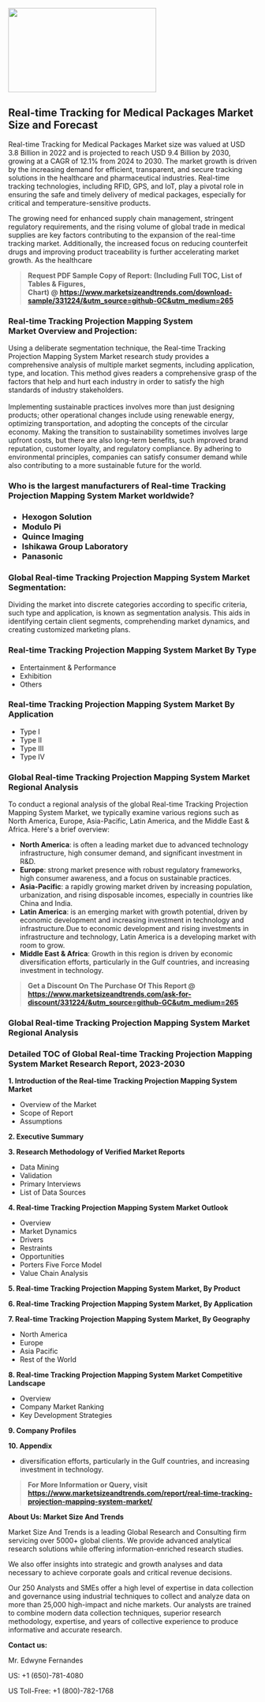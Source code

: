 <p><img class="alignnone size-medium wp-image-20088" src="https://ffe5etoiles.com/wp-content/uploads/2024/12/MST1-300x171.png" alt="" width="300" height="171" /></p><h2>Real-time Tracking for Medical Packages Market Size and Forecast</h2><p>Real-time Tracking for Medical Packages Market size was valued at USD 3.8 Billion in 2022 and is projected to reach USD 9.4 Billion by 2030, growing at a CAGR of 12.1% from 2024 to 2030. The market growth is driven by the increasing demand for efficient, transparent, and secure tracking solutions in the healthcare and pharmaceutical industries. Real-time tracking technologies, including RFID, GPS, and IoT, play a pivotal role in ensuring the safe and timely delivery of medical packages, especially for critical and temperature-sensitive products.</p><p>The growing need for enhanced supply chain management, stringent regulatory requirements, and the rising volume of global trade in medical supplies are key factors contributing to the expansion of the real-time tracking market. Additionally, the increased focus on reducing counterfeit drugs and improving product traceability is further accelerating market growth. As the healthcare</p><blockquote id="" class=""><strong>Request PDF Sample Copy of Report: (Including Full TOC, List of Tables &amp; Figures, Chart)&nbsp;@&nbsp;<strong><a href="https://www.marketsizeandtrends.com/download-sample/331224/&utm_source=github-GC&utm_medium=265" target="_blank">https://www.marketsizeandtrends.com/download-sample/331224/&utm_source=github-GC&utm_medium=265</a></strong></strong></blockquote><h3 id="" class="">Real-time Tracking Projection Mapping System Market&nbsp;Overview and Projection:</h3><p id="" class="">Using a deliberate segmentation technique, the Real-time Tracking Projection Mapping System Market research study provides a comprehensive analysis of multiple market segments, including application, type, and location. This method gives readers a comprehensive grasp of the factors that help and hurt each industry in order to satisfy the high standards of industry stakeholders. <br /> <br />Implementing sustainable practices involves more than just designing products; other operational changes include using renewable energy, optimizing transportation, and adopting the concepts of the circular economy. Making the transition to sustainability sometimes involves large upfront costs, but there are also long-term benefits, such improved brand reputation, customer loyalty, and regulatory compliance. By adhering to environmental principles, companies can satisfy consumer demand while also contributing to a more sustainable future for the world.</p><h3 id="" class="">Who is the largest manufacturers of&nbsp;Real-time Tracking Projection Mapping System Market worldwide?</h3><h3 class=""><p><ul><li>Hexogon Solution </li><li> Modulo Pi </li><li> Quince Imaging </li><li> Ishikawa Group Laboratory </li><li> Panasonic</li></ul></p></h3><h3 id="" class="">Global&nbsp;Real-time Tracking Projection Mapping System Market Segmentation:</h3><p id="" class="">Dividing the market into discrete categories according to specific criteria, such type and application, is known as segmentation analysis. This aids in identifying certain client segments, comprehending market dynamics, and creating customized marketing plans.</p><h3 id="" class="">Real-time Tracking Projection Mapping System Market&nbsp;By Type</h3><p><p><ul><li>Entertainment & Performance</li><li> Exhibition</li><li> Others</p></li></ul></p></p><h3 id="" class="">Real-time Tracking Projection Mapping System Market&nbsp;By Application</h3><p class=""><p><ul><li>Type I</li><li> Type II</li><li> Type III</li><li> Type IV</li></ul></p></p><h3 id="" class="">Global Real-time Tracking Projection Mapping System Market Regional Analysis</h3><p id="" class="">To conduct a regional analysis of the global Real-time Tracking Projection Mapping System Market, we typically examine various regions such as North America, Europe, Asia-Pacific, Latin America, and the Middle East &amp; Africa. Here's a brief overview:</p><ul><li><strong>North America</strong>: is often a leading market due to advanced technology infrastructure, high consumer demand, and significant investment in R&amp;D.</li><li><strong>Europe</strong>: strong market presence with robust regulatory frameworks, high consumer awareness, and a focus on sustainable practices.</li><li><strong>Asia-Pacific</strong>: a rapidly growing market driven by increasing population, urbanization, and rising disposable incomes, especially in countries like China and India.</li><li><strong>Latin America</strong>: is an emerging market with growth potential, driven by economic development and increasing investment in technology and infrastructure.Due to economic development and rising investments in infrastructure and technology, Latin America is a developing market with room to grow.</li><li><strong>Middle East &amp; Africa</strong>: Growth in this region is driven by economic diversification efforts, particularly in the Gulf countries, and increasing investment in technology.</li></ul><blockquote id="" class=""><strong>Get a Discount On The Purchase Of This Report @ <strong><a href="https://www.marketsizeandtrends.com/ask-for-discount/331224/&utm_source=github-GC&utm_medium=265" target="_blank">https://www.marketsizeandtrends.com/ask-for-discount/331224/&utm_source=github-GC&utm_medium=265</a></strong></strong></blockquote><h3 id="" class="">Global Real-time Tracking Projection Mapping System Market Regional Analysis</h3><h3 id="" class="">Detailed TOC of Global Real-time Tracking Projection Mapping System Market Research Report, 2023-2030</h3><p id="" class=""><strong>1. Introduction of the Real-time Tracking Projection Mapping System Market</strong></p><ul><li>Overview of the Market</li><li>Scope of Report</li><li>Assumptions</li></ul><p id="" class=""><strong>2. Executive Summary</strong></p><p id="" class=""><strong>3. Research Methodology of Verified Market Reports</strong></p><ul><li>Data Mining</li><li>Validation</li><li>Primary Interviews</li><li>List of Data Sources</li></ul><p id="" class=""><strong>4. Real-time Tracking Projection Mapping System Market Outlook</strong></p><ul><li>Overview</li><li>Market Dynamics</li><li>Drivers</li><li>Restraints</li><li>Opportunities</li><li>Porters Five Force Model</li><li>Value Chain Analysis</li></ul><p id="" class=""><strong>5. Real-time Tracking Projection Mapping System Market, By Product</strong></p><p id="" class=""><strong>6. Real-time Tracking Projection Mapping System Market, By Application</strong></p><p id="" class=""><strong>7. Real-time Tracking Projection Mapping System Market, By Geography</strong></p><ul><li>North America</li><li>Europe</li><li>Asia Pacific</li><li>Rest of the World</li></ul><p id="" class=""><strong>8. Real-time Tracking Projection Mapping System Market Competitive Landscape</strong></p><ul><li>Overview</li><li>Company Market Ranking</li><li>Key Development Strategies</li></ul><p id="" class=""><strong>9. Company Profiles</strong></p><p id="" class=""><strong>10. Appendix</strong></p><ul><li>diversification efforts, particularly in the Gulf countries, and increasing investment in technology.</li></ul><blockquote id="" class=""><strong>For More Information or Query, visit <strong><strong><a href="https://www.marketsizeandtrends.com/report/real-time-tracking-projection-mapping-system-market/" target="_blank">https://www.marketsizeandtrends.com/report/real-time-tracking-projection-mapping-system-market/</a></strong></strong></strong></blockquote><p id="" class=""><strong>About Us: Market Size And Trends</strong></p><p id="" class="">Market Size And Trends is a leading Global Research and Consulting firm servicing over 5000+ global clients. We provide advanced analytical research solutions while offering information-enriched research studies.</p><p id="" class="">We also offer insights into strategic and growth analyses and data necessary to achieve corporate goals and critical revenue decisions.</p><p id="" class="">Our 250 Analysts and SMEs offer a high level of expertise in data collection and governance using industrial techniques to collect and analyze data on more than 25,000 high-impact and niche markets. Our analysts are trained to combine modern data collection techniques, superior research methodology, expertise, and years of collective experience to produce informative and accurate research.</p><p id="" class=""><strong>Contact us:</strong></p><p id="" class="">Mr. Edwyne Fernandes</p><p id="" class="">US: +1 (650)-781-4080</p><p id="" class="">US Toll-Free: +1 (800)-782-1768</p>
